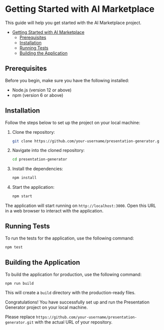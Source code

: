 # Getting Started with AI Marketplace

This guide will help you get started with the AI Marketplace project.

- [Getting Started with AI Marketplace](#getting-started-with-ai-marketplace)
  - [Prerequisites](#prerequisites)
  - [Installation](#installation)
  - [Running Tests](#running-tests)
  - [Building the Application](#building-the-application)

## Prerequisites

Before you begin, make sure you have the following installed:

- Node.js (version 12 or above)
- npm (version 6 or above)

## Installation

Follow the steps below to set up the project on your local machine:

1. Clone the repository:

    ```bash
    git clone https://github.com/your-username/presentation-generator.git
    ```

2. Navigate into the cloned repository:

    ```bash
    cd presentation-generator
    ```

3. Install the dependencies:

    ```bash
    npm install
    ```

4. Start the application:

    ```bash
    npm start
    ```

The application will start running on `http://localhost:3000`. Open this URL in a web browser to interact with the application.

## Running Tests

To run the tests for the application, use the following command:

```bash
npm test
```

## Building the Application

To build the application for production, use the following command:

```
npm run build
```

This will create a `build` directory with the production-ready files.

Congratulations! You have successfully set up and run the Presentation Generator project on your local machine.


Please replace `https://github.com/your-username/presentation-generator.git` with the actual URL of your repository.

